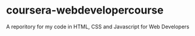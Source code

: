 # coursera-webdevelopercourse
A reporitory for my code in HTML, CSS and Javascript for Web Developers
